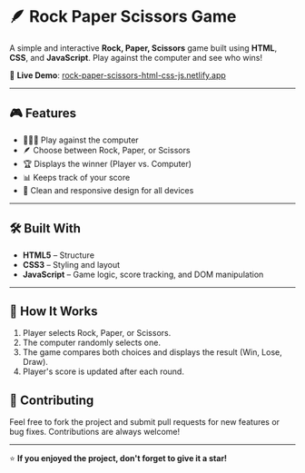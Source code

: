 # 🪶 Rock Paper Scissors Game

A simple and interactive **Rock, Paper, Scissors** game built using **HTML**, **CSS**, and **JavaScript**. Play against the computer and see who wins!

🔗 **Live Demo**: [rock-paper-scissors-html-css-js.netlify.app](https://rock-paper-scissors-html-css-js.netlify.app/)

---

## 🎮 Features

- 🧑‍🤝‍🧑 Play against the computer
- 🪶 Choose between Rock, Paper, or Scissors
- 🏆 Displays the winner (Player vs. Computer)
- 📊 Keeps track of your score
- 🎨 Clean and responsive design for all devices

---

## 🛠️ Built With

- **HTML5** – Structure
- **CSS3** – Styling and layout
- **JavaScript** – Game logic, score tracking, and DOM manipulation

---


## 🚀 How It Works

1. Player selects Rock, Paper, or Scissors.
2. The computer randomly selects one.
3. The game compares both choices and displays the result (Win, Lose, Draw).
4. Player's score is updated after each round.



## 🤝 Contributing

Feel free to fork the project and submit pull requests for new features or bug fixes. Contributions are always welcome!

---

⭐ **If you enjoyed the project, don't forget to give it a star!**
```
